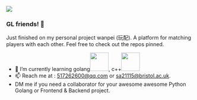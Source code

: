 ![](https://github-readme-stats.vercel.app/api?username=innovationb1ue)
### GL friends! 👋
Just finished on my personal project wanpei (玩配). A platform for matching players with each other. Feel free to check out the repos pinned.

- 🌱 I’m currently learning golang<img src=https://go.dev/images/gophers/biplane.svg width=50>, c++<img src=https://upload.wikimedia.org/wikipedia/commons/thumb/1/18/ISO_C%2B%2B_Logo.svg/120px-ISO_C%2B%2B_Logo.svg.png width=50>
- 📫 Reach me at : 517262600@qq.com or sa21115@bristol.ac.uk. 
- DM me if you need a collaborator for your awesome awesome Python Golang or Frontend & Backend project.  
